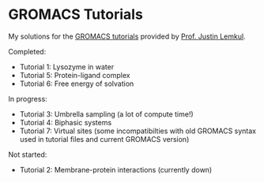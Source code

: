 # GROMACS Tutorials

My solutions for the [GROMACS tutorials](http://www.mdtutorials.com/gmx/index.html) provided by [Prof. Justin Lemkul](https://www.thelemkullab.com).

Completed:
- Tutorial 1: Lysozyme in water
- Tutorial 5: Protein-ligand complex
- Tutorial 6: Free energy of solvation

In progress:
- Tutorial 3: Umbrella sampling (a lot of compute time!)
- Tutorial 4: Biphasic systems
- Tutorial 7: Virtual sites (some incompatibilties with old GROMACS syntax used in tutorial files and current GROMACS version)

Not started:
- Tutorial 2: Membrane-protein interactions (currently down)
